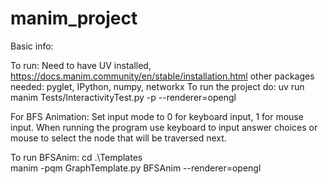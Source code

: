 # manim_project
Basic info: 
    
To run: 
Need to have UV installed, https://docs.manim.community/en/stable/installation.html
other packages needed: pyglet, IPython, numpy, networkx
To run the project do: uv run manim Tests/InteractivityTest.py -p --renderer=opengl

For BFS Animation:
Set input mode to 0 for keyboard input, 1 for mouse input. When running the program 
use keyboard to input answer choices or mouse to select the node that will be traversed next.

To run BFSAnim:
cd .\Templates\
manim -pqm GraphTemplate.py BFSAnim --renderer=opengl

